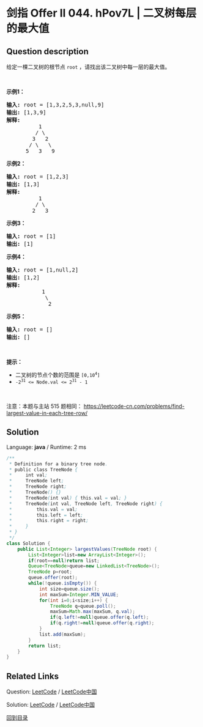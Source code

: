 ﻿# 剑指 Offer II 044. hPov7L | 二叉树每层的最大值

## Question description

<!--If you want to use the English description, use <p>English description is not available for the problem. Please switch to Chinese.</p>
 instead-->
<p>给定一棵二叉树的根节点&nbsp;<code>root</code> ，请找出该二叉树中每一层的最大值。</p>

<p>&nbsp;</p>

<p><strong>示例1：</strong></p>

<pre>
<strong>输入: </strong>root = [1,3,2,5,3,null,9]
<strong>输出: </strong>[1,3,9]
<strong>解释:</strong>
          1
         / \
        3   2
       / \   \  
      5   3   9 
</pre>

<p><strong>示例2：</strong></p>

<pre>
<strong>输入: </strong>root = [1,2,3]
<strong>输出: </strong>[1,3]
<strong>解释:</strong>
          1
         / \
        2   3
</pre>

<p><strong>示例3：</strong></p>

<pre>
<strong>输入: </strong>root = [1]
<strong>输出: </strong>[1]
</pre>

<p><strong>示例4：</strong></p>

<pre>
<strong>输入: </strong>root = [1,null,2]
<strong>输出: </strong>[1,2]
<strong>解释:</strong>      
&nbsp;          1 
&nbsp;           \
&nbsp;            2     
</pre>

<p><strong>示例5：</strong></p>

<pre>
<strong>输入: </strong>root = []
<strong>输出: </strong>[]
</pre>

<p>&nbsp;</p>

<p><strong>提示：</strong></p>

<ul>
	<li>二叉树的节点个数的范围是 <code>[0,10<sup>4</sup>]</code></li>
	<li><meta charset="UTF-8" /><code>-2<sup>31</sup>&nbsp;&lt;= Node.val &lt;= 2<sup>31</sup>&nbsp;- 1</code></li>
</ul>

<p>&nbsp;</p>

<p><meta charset="UTF-8" />注意：本题与主站 515&nbsp;题相同：&nbsp;<a href="https://leetcode-cn.com/problems/find-largest-value-in-each-tree-row/">https://leetcode-cn.com/problems/find-largest-value-in-each-tree-row/</a></p>




## Solution

Language: **java**  /  Runtime: 2 ms

```java
/**
 * Definition for a binary tree node.
 * public class TreeNode {
 *     int val;
 *     TreeNode left;
 *     TreeNode right;
 *     TreeNode() {}
 *     TreeNode(int val) { this.val = val; }
 *     TreeNode(int val, TreeNode left, TreeNode right) {
 *         this.val = val;
 *         this.left = left;
 *         this.right = right;
 *     }
 * }
 */
class Solution {
    public List<Integer> largestValues(TreeNode root) {
        List<Integer>list=new ArrayList<Integer>();
        if(root==null)return list;
        Queue<TreeNode>queue=new LinkedList<TreeNode>();
        TreeNode p=root;
        queue.offer(root);
        while(!queue.isEmpty()) {
            int size=queue.size();
            int maxSum=Integer.MIN_VALUE;
            for(int i=0;i<size;i++) {
                TreeNode q=queue.poll();
                maxSum=Math.max(maxSum, q.val);
                if(q.left!=null)queue.offer(q.left);
                if(q.right!=null)queue.offer(q.right);
            }
            list.add(maxSum);
        }
        return list;
    }
}
```



## Related Links

Question: [LeetCode](https://leetcode.com/problems/hPov7L/description/)  /  [LeetCode中国](https://leetcode-cn.com/problems/hPov7L/description/)

Solution: [LeetCode](https://leetcode.com/articles/hPov7L/)  /  [LeetCode中国](https://leetcode-cn.com/articles/hPov7L/)

[回到目录](../README.md)